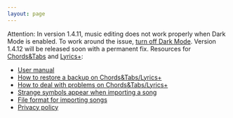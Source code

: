 ```yaml
---
layout: page
---
```


Attention: In version 1.4.11, music editing does not work properly when Dark Mode is enabled. To work around the issue, [turn off Dark Mode](https://support.apple.com/en-us/HT210332). Version 1.4.12 will be released soon with a permanent fix.
Resources for [Chords&Tabs](http://itunes.apple.com/app/cifra/id419424673?mt=8&at=11laGg&ct=page) and [
Lyrics+](http://itunes.apple.com/app/letra/id419425457?mt=8&at=11laGg&ct=page):

- [User manual](manual-en)
- [How to restore a backup on Chords&Tabs/Lyrics+](backup-cifra-en)
- [How to deal with problems on Chords&Tabs/Lyrics+](troubleshooting-cifra-en)
- [Strange symbols appear when importing a song](symbols-en)
- [File format for importing songs](file-format-en)
- [Privacy policy](privacy)